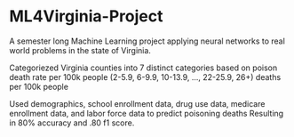 # ML4Virginia-Project
A semester long Machine Learning project applying neural networks to real world problems in the state of Virginia. 

Categoriezed Virginia counties into 7 distinct categories based on poison death rate per 100k people
(2-5.9, 6-9.9, 10-13.9, ..., 22-25.9, 26+) deaths per 100k people

Used demographics, school enrollment data, drug use data, medicare enrollment data, and labor force data to predict poisoning deaths
Resulting in 80% accuracy and .80 f1 score.
